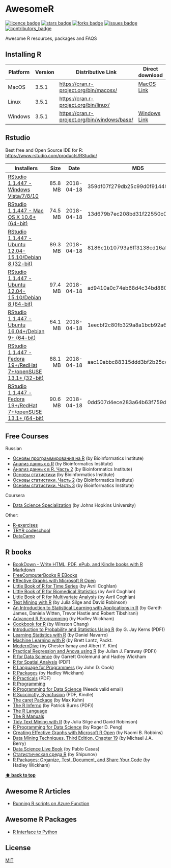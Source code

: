 # AwesomeR
<a name="header01"></a>
[![licence badge]][licence]
[![stars badge]][stars]
[![forks badge]][forks]
[![issues badge]][issues]
[![contributors_badge]][contributors]

[licence badge]:https://img.shields.io/badge/license-MIT-blue.svg
[stars badge]:https://img.shields.io/github/stars/ktaranov/AwesomeR.svg
[forks badge]:https://img.shields.io/github/forks/ktaranov/AwesomeR.svg
[issues badge]:https://img.shields.io/github/issues/ktaranov/AwesomeR.svg
[contributors_badge]:https://img.shields.io/github/contributors/ktaranov/AwesomeR.svg

[licence]:https://github.com/ktaranov/AwesomeR/blob/master/LICENSE
[stars]:https://github.com/ktaranov/AwesomeR/stargazers
[forks]:https://github.com/ktaranov/AwesomeR/network
[issues]:https://github.com/ktaranov/AwesomeR/issues
[contributors]:https://github.com/ktaranov/AwesomeR/graphs/contributors

Awesome R resources, packages and FAQS

## Installing R

| Platform | Version | Distributive Link                           | Direct download | Size, Mb | SHA-1                                    |
|----------|---------|---------------------------------------------|-----------------|---------:|------------------------------------------|
| MacOS    | 3.5.1  | https://cran.r-project.org/bin/macosx/       | [MacOS Link]    | 74       | 76c01bfa62a6896d5f4a4511e25d17276d149621  |
| Linux    | 3.5.1  | https://cran.r-project.org/bin/linux/        |                 | 73       |                                          |
| Windows  | 3.5.1  | https://cran.r-project.org/bin/windows/base/ | [Windows Link]  | 79       | 1c8111544dd9485522bea6e8e9d3ec90d1166e12 |

[MacOS Link]:https://cran.r-project.org/bin/macosx/R-3.5.1.pkg
[Windows Link]:https://cran.r-project.org/bin/windows/base/R-3.5.1-win.exe


## Rstudio
Best free and Open Source IDE for R: https://www.rstudio.com/products/RStudio/

| Installers                                                       | Size    | Date       | MD5                              |
|------------------------------------------------------------------|--------:|------------|----------------------------------|
| [RStudio 1.1.447 - Windows Vista/7/8/10]                         | 85.8 MB | 2018-04-18 | 359df07f279db25c99d0f91449b0fc33 |
| [RStudio 1.1.447 - Mac OS X 10.6+ (64-bit)]                      | 74.5 MB | 2018-04-18 | 13d679b7ec208bd31f22550c0cdd6c99 |
| [RStudio 1.1.447 - Ubuntu 12.04-15.10/Debian 8 (32-bit)]         | 89.3 MB | 2018-04-18 | 8186c1b10793a6ff3138cd16af3ea433 |
| [RStudio 1.1.447 - Ubuntu 12.04-15.10/Debian 8 (64-bit)]         | 97.4 MB | 2018-04-18 | ad9410a0c74eb68d4c34bd880fd103a6 |
| [RStudio 1.1.447 - Ubuntu 16.04+/Debian 9+ (64-bit)]             | 64.1 MB | 2018-04-18 | 1eecbf2c80fb329a8a1bcb92a68e459e |
| [RStudio 1.1.447 - Fedora 19+/RedHat 7+/openSUSE 13.1+ (32-bit)] | 88.1 MB | 2018-04-18 | aac10abbc88315ddd3bf2b25ce8d9814 |
| [RStudio 1.1.447 - Fedora 19+/RedHat 7+/openSUSE 13.1+ (64-bit)] | 90.6 MB | 2018-04-18 | 0dd507d4ece283a64b63f759dc9e4fad |

[RStudio 1.1.447 - Windows Vista/7/8/10]:https://download1.rstudio.org/RStudio-1.1.447.exe
[RStudio 1.1.447 - Mac OS X 10.6+ (64-bit)]:https://download1.rstudio.org/RStudio-1.1.447.dmg
[RStudio 1.1.447 - Ubuntu 12.04-15.10/Debian 8 (32-bit)]:https://download1.rstudio.org/rstudio-1.1.447-i386.deb
[RStudio 1.1.447 - Ubuntu 12.04-15.10/Debian 8 (64-bit)]:https://download1.rstudio.org/rstudio-1.1.447-amd64.deb
[RStudio 1.1.447 - Ubuntu 16.04+/Debian 9+ (64-bit)]:https://download1.rstudio.org/rstudio-xenial-1.1.447-amd64.deb
[RStudio 1.1.447 - Fedora 19+/RedHat 7+/openSUSE 13.1+ (32-bit)]:https://download1.rstudio.org/rstudio-1.1.447-i686.rpm
[RStudio 1.1.447 - Fedora 19+/RedHat 7+/openSUSE 13.1+ (64-bit)]:https://download1.rstudio.org/rstudio-1.1.447-x86_64.rpm


## Free Courses
Russian
 - [Основы программирования на R](https://stepik.org/course/Основы-программирования-на-R-497) (by Bioinformatics Institute)
 - [Анализ данных в R](https://stepik.org/course/Анализ-данных-в-R-129) (by Bioinformatics Institute)
 - [Анализ данных в R. Часть 2](https://stepik.org/course/Анализ-данных-в-R-Часть-2-724) (by Bioinformatics Institute)
 - [Основы статистики](https://stepik.org/course/Основы-статистики-76/) (by Bioinformatics Institute)
 - [Основы статистики. Часть 2](https://stepik.org/course/Основы-статистики-Часть-2-524) (by Bioinformatics Institute)
 - [Основы статистики. Часть 3](https://stepik.org/course/Основы-статистики-Часть-3-2152/) (by Bioinformatics Institute)

Coursera
 - [Data Science Specialization](https://www.coursera.org/specializations/jhu-data-science) (by Johns Hopkins University)

Other:
 - [R-exercises](http://www.r-exercises.com/)
 - [TRYR codeschool](http://tryr.codeschool.com/)
 - [DataCamp](https://www.datacamp.com/)

## R books
 - [BookDown - Write HTML, PDF, ePub, and Kindle books with R Markdown](https://bookdown.org)
 - [FreeComputerBooks R EBooks](http://freecomputerbooks.com/langRBooks.html)
 - [Effective Graphs with Microsoft R Open](http://blog.revolutionanalytics.com/2016/05/e-book-effective-graphs.html)
 - [Little Book of R for Time Series](http://a-little-book-of-r-for-time-series.readthedocs.io/en/latest/index.html) (by Avril Coghlan)
 - [Little Book of R for Biomedical Statistics](http://a-little-book-of-r-for-biomedical-statistics.readthedocs.io/en/latest/index.html) (by Avril Coghlan)
 - [Little Book of R for Multivariate Analysis](http://little-book-of-r-for-multivariate-analysis.readthedocs.io/en/latest/index.html) (by Avril Coghlan)
 - [Text Mining with R](http://tidytextmining.com/) (by Julia Silge and David Robinson)
 - [An Introduction to Statistical Learning with Applications in R](http://www-bcf.usc.edu/~gareth/ISL/) (by Gareth James, Daniela Witten, Trevor Hastie and Robert Tibshirani)
 - [Advanced R Programming](http://adv-r.had.co.nz) (by Hadley Wickham)
 - [Cookbook for R](http://www.cookbook-r.com) (by Winston Chang)
 - [Introduction to Probability and Statistics Using R](http://cran.r-project.org/web/packages/IPSUR/vignettes/IPSUR.pdf) (by G. Jay Kerns (PDF))
 - [Learning Statistics with R](http://health.adelaide.edu.au/psychology/ccs/teaching/lsr) (by Daniel Navarro)
 - [Machine Learning with R](https://www.packtpub.com/packyt/free-ebook/r-machine-learning) (by Brett Lantz, Packt.
 - [ModernDive](https://ismayc.github.io/moderndiver-book/) (by Chester Ismay and Albert Y. Kim)
 - [Practical Regression and Anova using R](http://cran.r-project.org/doc/contrib/Faraway-PRA.pdf) (by Julian J. Faraway (PDF))
 - [R for Data Science](http://r4ds.had.co.nz) (by Garrett Grolemund and Hadley Wickham
 - [R for Spatial Analysis](http://www.columbia.edu/~cjd11/charles_dimaggio/DIRE/resources/spatialEpiBook.pdf) (PDF)
 - [R Language for Programmers](http://www.johndcook.com/blog/r_language_for_programmers) (by John D. Cook)
 - [R Packages](http://r-pkgs.had.co.nz) (by Hadley Wickham)
 - [R Practicals](http://www.columbia.edu/~cjd11/charles_dimaggio/DIRE/resources/R/practicalsBookNoAns.pdf) (PDF)
 - [R Programming](https://en.wikibooks.org/wiki/R_Programming)
 - [R Programming for Data Science](https://leanpub.com/rprogramming) (Needs valid email)
 - [R Succinctly, Syncfusion](https://www.syncfusion.com/resources/techportal/ebooks/rsuccinctly) (PDF, Kindle)
 - [The caret Package](http://topepo.github.io/caret/index.html) (by Max Kuhn)
 - [The R Inferno](http://www.burns-stat.com/pages/Tutor/R_inferno.pdf) (by Patrick Burns (PDF))
 - [The R Language](http://stat.ethz.ch/R-manual/R-patched/doc/html)
 - [The R Manuals](http://cran.r-project.org/manuals.html)
 - [Tidy Text Mining with R](http://tidytextmining.com) (by Julia Silge and David Robinson)
 - [R Programming for Data Science](https://leanpub.com/rprogramming) (by Roger D. Peng)
 - [Creating Effective Graphs with Microsoft R Open](https://github.com/nbrgraphs/mro) (by Naomi B. Robbins)
 - [Data Mining Techniques, Third Edition, Chapter 19](https://www.jmp.com/en_us/offers/data-mining-techniques-book/thanks.html#formsuccess) (by Michael J.A. Berry)
 - [Data Science Live Book](https://livebook.datascienceheroes.com/) (by Pablo Casas)
 - [Статистическая среда R](http://herba.msu.ru/shipunov/software/r/r-ru.htm) (by Shipunov)
 - [R Packages: Organize, Test, Document, and Share Your Code](http://r-pkgs.had.co.nz/) (by Hadley Wickham)

**[⬆ back to top](#awesomer)**


## Awesome R Articles
 - [Running R scripts on Azure Function](https://github.com/thdeltei/azure-function-r)


## Awesome R Packages
 - [R Interface to Python](https://rstudio.github.io/reticulate/index.html)


## License
[MIT](/License)

